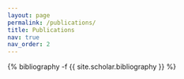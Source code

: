 ```yaml
---
layout: page
permalink: /publications/
title: Publications
nav: true
nav_order: 2
---
```


<!-- _pages/publications.md -->
<div class="publications">

{% bibliography -f {{ site.scholar.bibliography }} %}

</div>